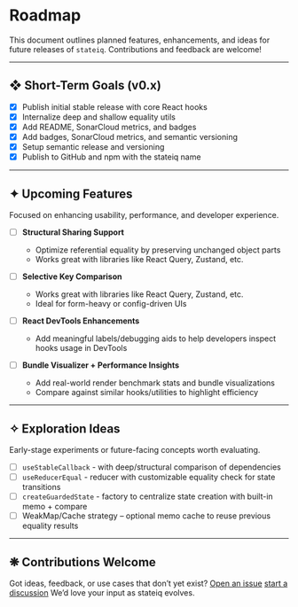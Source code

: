 # Roadmap

This document outlines planned features, enhancements, and ideas for future releases of `stateiq`. Contributions and feedback are welcome!

---

## ❖ Short-Term Goals (v0.x)

- [x] Publish initial stable release with core React hooks
- [x] Internalize deep and shallow equality utils
- [x] Add README, SonarCloud metrics, and badges
- [x] Add badges, SonarCloud metrics, and semantic versioning
- [x] Setup semantic release and versioning
- [x] Publish to GitHub and npm with the stateiq name

---

## ✦ Upcoming Features

Focused on enhancing usability, performance, and developer experience.

- [ ] **Structural Sharing Support**
  - Optimize referential equality by preserving unchanged object parts
  - Works great with libraries like React Query, Zustand, etc.

- [ ] **Selective Key Comparison**
  - Works great with libraries like React Query, Zustand, etc.
  - Ideal for form-heavy or config-driven UIs

- [ ] **React DevTools Enhancements**
  - Add meaningful labels/debugging aids to help developers inspect hooks usage in DevTools

- [ ] **Bundle Visualizer + Performance Insights**
  - Add real-world render benchmark stats and bundle visualizations
  - Compare against similar hooks/utilities to highlight efficiency

---

## ✧ Exploration Ideas

Early-stage experiments or future-facing concepts worth evaluating.

- [ ] `useStableCallback` - with deep/structural comparison of dependencies
- [ ] `useReducerEqual` - reducer with customizable equality check for state transitions
- [ ] `createGuardedState` - factory to centralize state creation with built-in memo + compare
- [ ] WeakMap/Cache strategy – optional memo cache to reuse previous equality results

---

## ❋ Contributions Welcome

Got ideas, feedback, or use cases that don’t yet exist?
[Open an issue](https://github.com/vaerone/stateiq/issues)
[start a discussion](https://github.com/vaerone/stateiq/discussions)
We’d love your input as stateiq evolves.
